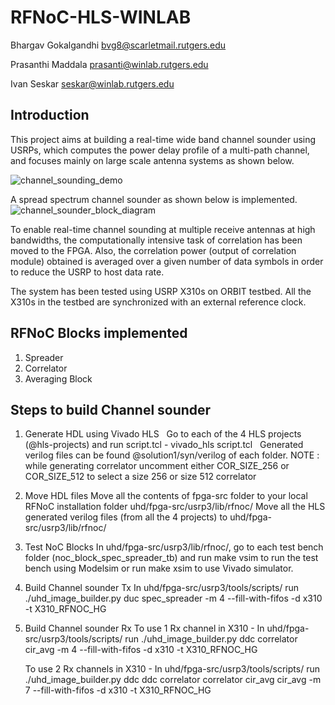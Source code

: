 # RFNoC-HLS-WINLAB

Bhargav Gokalgandhi bvg8@scarletmail.rutgers.edu

Prasanthi Maddala prasanti@winlab.rutgers.edu

Ivan Seskar seskar@winlab.rutgers.edu

## Introduction
This project aims at building a real-time wide band channel sounder using USRPs, which computes the power delay profile of a multi-path channel, and focuses mainly on large scale antenna systems as shown below.

![channel_sounding_demo](https://user-images.githubusercontent.com/9439021/27981986-ee9480fa-6364-11e7-8bd5-c1f9374eb964.jpg)

A spread spectrum channel sounder as shown below is implemented.
![channel_sounder_block_diagram](https://user-images.githubusercontent.com/9439021/27981984-e9af8008-6364-11e7-981e-91cf151f054d.jpg)

To enable real-time channel sounding at multiple receive antennas at high bandwidths, the computationally intensive task of correlation has been moved to the FPGA. Also, the correlation power (output of correlation module) obtained is averaged over a given number of data symbols in order to reduce the USRP to host data rate.

The system has been tested using USRP X310s on ORBIT testbed. All the X310s in the testbed are synchronized with an external reference clock. 

## RFNoC Blocks implemented

1) Spreader
2) Correlator
3) Averaging Block

## Steps to build Channel sounder

1) Generate HDL using Vivado HLS
   Go to each of the 4 HLS projects (@hls-projects) and run script.tcl - vivado_hls script.tcl
   Generated verilog files can be found @solution1/syn/verilog of each folder.
   NOTE : while generating correlator uncomment either COR_SIZE_256 or COR_SIZE_512 to select a size 256 or size 512 correlator
   
2) Move HDL files 
   Move all the contents of fpga-src folder to your local RFNoC installation folder uhd/fpga-src/usrp3/lib/rfnoc/
   Move all the HLS generated verilog files (from all the 4 projects) to uhd/fpga-src/usrp3/lib/rfnoc/
   
3) Test NoC Blocks
   In uhd/fpga-src/usrp3/lib/rfnoc/, go to each test bench folder (noc_block_spec_spreader_tb) and run make vsim to run the test bench using Modelsim or run make xsim to use Vivado simulator.
   
4) Build Channel sounder Tx
   In uhd/fpga-src/usrp3/tools/scripts/ run
   ./uhd_image_builder.py duc spec_spreader -m 4 --fill-with-fifos -d x310 -t X310_RFNOC_HG
   
5) Build Channel sounder Rx
   To use 1 Rx channel in X310 - In uhd/fpga-src/usrp3/tools/scripts/ run
   ./uhd_image_builder.py ddc correlator cir_avg -m 4 --fill-with-fifos -d x310 -t X310_RFNOC_HG
   
   To use 2 Rx channels in X310 - In uhd/fpga-src/usrp3/tools/scripts/ run
   ./uhd_image_builder.py ddc ddc correlator correlator cir_avg cir_avg -m 7 --fill-with-fifos -d x310 -t X310_RFNOC_HG
